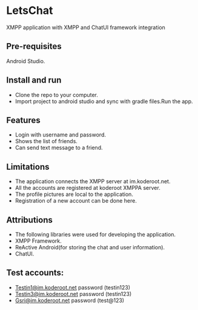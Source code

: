 # LetsChat
XMPP application with XMPP and ChatUI framework integration 

## Pre-requisites
Android Studio.

## Install and run
* Clone the repo to your computer. 
* Import project to android studio and sync with gradle files.Run the app.  

## Features
* Login with username and password.  
* Shows the list of friends. 
* Can send text message to a friend. 

## Limitations
* The application connects the XMPP server at im.koderoot.net. 
* All the accounts are registered at koderoot XMPPA server. 
* The profile pictures are local to the application. 
* Registration of a new account can be done here. 

## Attributions
* The following libraries were used for developing the application. 
* XMPP Framework. 
* ReActive Android(for storing the chat and user information). 
* ChatUI. 

## Test accounts: 
* Testin1@im.koderoot.net password (testin123) 
* Testin3@im.koderoot.net password (testin123) 
* Gsri@im.koderoot.net password (test@123) 
